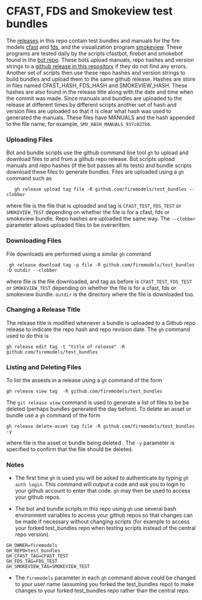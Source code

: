 # CFAST, FDS and Smokeview test bundles
The [releases](https://github.com/firemodels/test_bundles/releases)
in this repo contain test bundles and manuals for the fire models
[cfast](https://github.com/firemodels/test_bundles/releases/tag/CFAST_TEST) and
[fds](https://github.com/firemodels/test_bundles/releases/tag/FDS_TEST), and the visualization program
[smokeview](https://github.com/firemodels/test_bundles/releases/tag/SMOKEVIEW_TEST).
These programs are tested daily by the scripts cfastbot, firebot and smokebot found in the 
[bot repo](https://github.com/firemodels/bot). 
These bots upload manuals, repo hashes and version strings to a [github release in this repository](https://github.com/firemodels/test_bundles/releases)
if they do not find any errors.
Another set of scripts then use these repo hashes and version strings to build bundles and upload them 
to the same github release.
Hashes are store in files named CFAST_HASH, FDS_HASH and SMOKEVIEW_HASH.
These hashes are also found in the release title along with the date and time when the commit was made.
Since manuals and bundles are uploaded to the release at different times by different scripts another set 
of hash and version files are uploaded so that it is clear what hash was used to generated the manuals.
These files have MANUALS and the hash appended to the file name, for example, `SMV_HASH_MANUALS_937c027b6`.

### Uploading Files

Bot and bundle scripts use the github command line tool `gh` to upload and download files to and from 
a github repo release.  Bot scripts upload manuals and repo hashes (if the bot passes all its tests) 
and bundle scripts download these files to generate bundles. Files are uploaded using a `gh` command such as

```
   gh release upload tag file -R github.com/firemodels/test_bundles --clobber
```

where file is the file that is uploaded and tag is `CFAST_TEST`, `FDS_TEST` or `SMOKEVIEW_TEST` depending on 
whether the file is for a cfast, fds or smokeview bundle.  Repo hashes are uploaded the same way.
The `--clobber` parameter allows uploaded files to be overwritten.

### Downloading Files

File downloads are performed using a similar `gh` command

```
 gh release download tag -p file -R github.com/firemodels/test_bundles -D outdir --clobber
```

where file is the file downloaded, and tag as before is `CFAST_TEST`, `FDS_TEST` or `SMOKEVIEW_TEST`
depending on whether the file is for a cfast, fds or smokeview bundle.  `outdir` is the 
directory where the file is downloaded too.

### Changing a Release Title

The release title is modified whenever a bundle is uploaded to a Github repo release to indicate
the repo hash and repo revision date. The `gh` command used to do this is 

```
gh release edit tag -t "title of release" -R github.com/firemodels/test_bundles
```

### Listing and Deleting Files

To list the assests in a release using a `gh` command of the form

```
gh release view tag  -R github.com/firemodels/test_bundles
```

The `git release view` command is used to generate a list of files to be be deleted (perhaps bundles generated 
the day before).  To delete an asset or bundle use a `gh` command of the form

```
gh release delete-asset tag file -R github.com/firemodels/test_bundles -y
```

where file is the asset or bundle being deleted .  The `-y` parameter is specified to confirm that the file should be deleted.

### Notes

*   The first time `gh` is used you will be asked to authenticate by typing
`gh auth login`.  This command will output a code and ask you to login to your github account to 
enter that code.  `gh` may then be used to access your github repos.

*  The bot and bundle scripts in this repo using `gh` use several bash environment variables to access your github repos so that changes can be made
if necessary without changing scripts (for example to access your forked test_bundles repo when testing scripts instead of the central
repo version).

```
GH_OWNER=firemodels
GH_REPO=test_bundles
GH_CFAST_TAG=CFAST_TEST
GH_FDS_TAG=FDS_TEST
GH_SMOKEVIEW_TAG=SMOKEVIEW_TEST
```

*   The `firemodels` parameter in each `gh` command above could be changed to your user name (assuming you forked the test_bundles repo) to 
make changes to your forked test_bundles repo rather than the central repo.






<!-- comment -->
